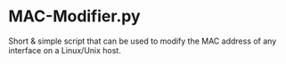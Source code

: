 # MAC-Modifier.py
Short &amp; simple script that can be used to modify the MAC address of any interface on a Linux/Unix host.

